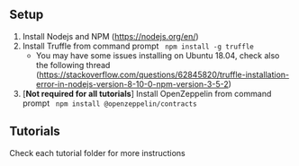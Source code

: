 ## Setup

1. Install Nodejs and NPM (https://nodejs.org/en/)
2. Install Truffle from command prompt ``` npm install -g truffle```
   - You may have some issues installing on Ubuntu 18.04, check also the following thread (https://stackoverflow.com/questions/62845820/truffle-installation-error-in-nodejs-version-8-10-0-npm-version-3-5-2)
3. [**Not required for all tutorials**] Install OpenZeppelin from command prompt ``` npm install @openzeppelin/contracts```

## Tutorials
Check each tutorial folder for more instructions
